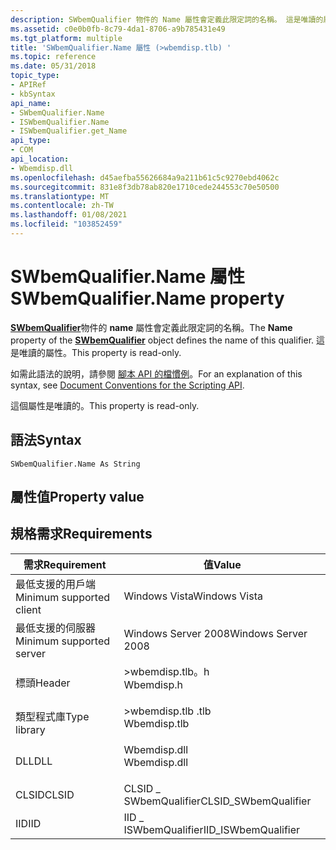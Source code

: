 ```yaml
---
description: SWbemQualifier 物件的 Name 屬性會定義此限定詞的名稱。 這是唯讀的屬性。
ms.assetid: c0e0b0fb-8c79-4da1-8706-a9b785431e49
ms.tgt_platform: multiple
title: 'SWbemQualifier.Name 屬性 (>wbemdisp.tlb) '
ms.topic: reference
ms.date: 05/31/2018
topic_type:
- APIRef
- kbSyntax
api_name:
- SWbemQualifier.Name
- ISWbemQualifier.Name
- ISWbemQualifier.get_Name
api_type:
- COM
api_location:
- Wbemdisp.dll
ms.openlocfilehash: d45aefba55626684a9a211b61c5c9270ebd4062c
ms.sourcegitcommit: 831e8f3db78ab820e1710cede244553c70e50500
ms.translationtype: MT
ms.contentlocale: zh-TW
ms.lasthandoff: 01/08/2021
ms.locfileid: "103852459"
---
```

# <a name="swbemqualifiername-property"></a><span data-ttu-id="c36d2-104">SWbemQualifier.Name 屬性</span><span class="sxs-lookup"><span data-stu-id="c36d2-104">SWbemQualifier.Name property</span></span>

<span data-ttu-id="c36d2-105">[**SWbemQualifier**](swbemqualifier.md)物件的 **name** 屬性會定義此限定詞的名稱。</span><span class="sxs-lookup"><span data-stu-id="c36d2-105">The **Name** property of the [**SWbemQualifier**](swbemqualifier.md) object defines the name of this qualifier.</span></span> <span data-ttu-id="c36d2-106">這是唯讀的屬性。</span><span class="sxs-lookup"><span data-stu-id="c36d2-106">This property is read-only.</span></span>

<span data-ttu-id="c36d2-107">如需此語法的說明，請參閱 [腳本 API 的檔慣例](document-conventions-for-the-scripting-api.md)。</span><span class="sxs-lookup"><span data-stu-id="c36d2-107">For an explanation of this syntax, see [Document Conventions for the Scripting API](document-conventions-for-the-scripting-api.md).</span></span>

<span data-ttu-id="c36d2-108">這個屬性是唯讀的。</span><span class="sxs-lookup"><span data-stu-id="c36d2-108">This property is read-only.</span></span>

## <a name="syntax"></a><span data-ttu-id="c36d2-109">語法</span><span class="sxs-lookup"><span data-stu-id="c36d2-109">Syntax</span></span>


```VB
SWbemQualifier.Name As String
```



## <a name="property-value"></a><span data-ttu-id="c36d2-110">屬性值</span><span class="sxs-lookup"><span data-stu-id="c36d2-110">Property value</span></span>

## <a name="requirements"></a><span data-ttu-id="c36d2-111">規格需求</span><span class="sxs-lookup"><span data-stu-id="c36d2-111">Requirements</span></span>



| <span data-ttu-id="c36d2-112">需求</span><span class="sxs-lookup"><span data-stu-id="c36d2-112">Requirement</span></span> | <span data-ttu-id="c36d2-113">值</span><span class="sxs-lookup"><span data-stu-id="c36d2-113">Value</span></span> |
|-------------------------------------|-----------------------------------------------------------------------------------------|
| <span data-ttu-id="c36d2-114">最低支援的用戶端</span><span class="sxs-lookup"><span data-stu-id="c36d2-114">Minimum supported client</span></span><br/> | <span data-ttu-id="c36d2-115">Windows Vista</span><span class="sxs-lookup"><span data-stu-id="c36d2-115">Windows Vista</span></span><br/>                                                                |
| <span data-ttu-id="c36d2-116">最低支援的伺服器</span><span class="sxs-lookup"><span data-stu-id="c36d2-116">Minimum supported server</span></span><br/> | <span data-ttu-id="c36d2-117">Windows Server 2008</span><span class="sxs-lookup"><span data-stu-id="c36d2-117">Windows Server 2008</span></span><br/>                                                          |
| <span data-ttu-id="c36d2-118">標頭</span><span class="sxs-lookup"><span data-stu-id="c36d2-118">Header</span></span><br/>                   | <dl> <span data-ttu-id="c36d2-119"><dt>>wbemdisp.tlb。h</dt></span><span class="sxs-lookup"><span data-stu-id="c36d2-119"><dt>Wbemdisp.h</dt></span></span> </dl>   |
| <span data-ttu-id="c36d2-120">類型程式庫</span><span class="sxs-lookup"><span data-stu-id="c36d2-120">Type library</span></span><br/>             | <dl> <span data-ttu-id="c36d2-121"><dt>>wbemdisp.tlb .tlb</dt></span><span class="sxs-lookup"><span data-stu-id="c36d2-121"><dt>Wbemdisp.tlb</dt></span></span> </dl> |
| <span data-ttu-id="c36d2-122">DLL</span><span class="sxs-lookup"><span data-stu-id="c36d2-122">DLL</span></span><br/>                      | <dl> <span data-ttu-id="c36d2-123"><dt>Wbemdisp.dll</dt></span><span class="sxs-lookup"><span data-stu-id="c36d2-123"><dt>Wbemdisp.dll</dt></span></span> </dl> |
| <span data-ttu-id="c36d2-124">CLSID</span><span class="sxs-lookup"><span data-stu-id="c36d2-124">CLSID</span></span><br/>                    | <span data-ttu-id="c36d2-125">CLSID \_ SWbemQualifier</span><span class="sxs-lookup"><span data-stu-id="c36d2-125">CLSID\_SWbemQualifier</span></span><br/>                                                        |
| <span data-ttu-id="c36d2-126">IID</span><span class="sxs-lookup"><span data-stu-id="c36d2-126">IID</span></span><br/>                      | <span data-ttu-id="c36d2-127">IID \_ ISWbemQualifier</span><span class="sxs-lookup"><span data-stu-id="c36d2-127">IID\_ISWbemQualifier</span></span><br/>                                                         |



 

 




